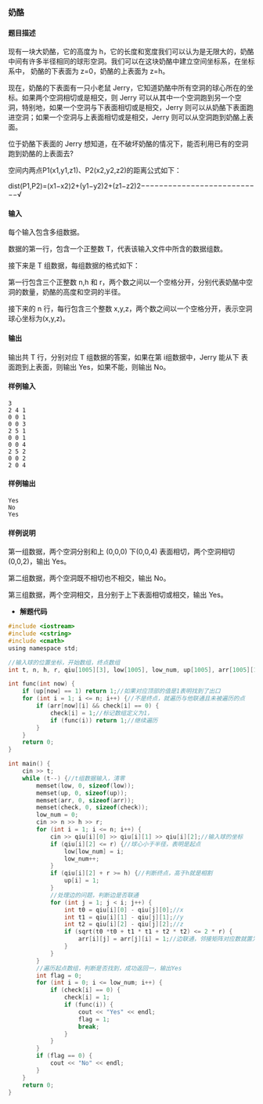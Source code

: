 ### 奶酪

#### 题目描述

 现有一块大奶酪，它的高度为 h，它的长度和宽度我们可以认为是无限大的，奶酪中间有许多半径相同的球形空洞。我们可以在这块奶酪中建立空间坐标系，在坐标系中， 奶酪的下表面为 z=0，奶酪的上表面为 z=h。

 现在，奶酪的下表面有一只小老鼠 Jerry，它知道奶酪中所有空洞的球心所在的坐标。如果两个空洞相切或是相交，则 Jerry 可以从其中一个空洞跑到另一个空洞，特别地，如果一个空洞与下表面相切或是相交，Jerry 则可以从奶酪下表面跑进空洞；如果一个空洞与上表面相切或是相交，Jerry 则可以从空洞跑到奶酪上表面。

 位于奶酪下表面的 Jerry 想知道，在不破坏奶酪的情况下，能否利用已有的空洞跑到奶酪的上表面去?

 空间内两点P1(x1,y1,z1)、P2(x2,y2,z2)的距离公式如下：

dist(P1,P2)=(x1−x2)2+(y1−y2)2+(z1−z2)2−−−−−−−−−−−−−−−−−−−−−−−−−−−√

#### 输入

 每个输入包含多组数据。

 数据的第一行，包含一个正整数 T，代表该输入文件中所含的数据组数。

 接下来是 T 组数据，每组数据的格式如下：

 第一行包含三个正整数 n,h 和 r，两个数之间以一个空格分开，分别代表奶酪中空洞的数量，奶酪的高度和空洞的半径。

 接下来的 n 行，每行包含三个整数 x,y,z，两个数之间以一个空格分开，表示空洞球心坐标为(x,y,z)。

#### 输出

 输出共 T 行，分别对应 T 组数据的答案，如果在第 i组数据中，Jerry 能从下 表面跑到上表面，则输出 Yes，如果不能，则输出 No。

#### 样例输入

```
3 
2 4 1 
0 0 1 
0 0 3 
2 5 1 
0 0 1 
0 0 4 
2 5 2 
0 0 2 
2 0 4
```

#### 样例输出

```
Yes
No
Yes
```

#### 样例说明

 第一组数据，两个空洞分别和上 (0,0,0) 下(0,0,4) 表面相切，两个空洞相切(0,0,2)，输出 Yes。

 第二组数据，两个空洞既不相切也不相交，输出 No。

 第三组数据，两个空洞相交，且分别于上下表面相切或相交，输出 Yes。



- **解题代码**

``` c
#include <iostream>
#include <cstring>
#include <cmath>
using namespace std;

//输入球的位置坐标，开始数组，终点数组 
int t, n, h, r, qiu[1005][3], low[1005], low_num, up[1005], arr[1005][1005], check[1005];

int func(int now) {
	if (up[now] == 1) return 1;//如果对应顶部的值是1表明找到了出口 
	for (int i = 1; i <= n; i++) {//不是终点，就遍历与他联通且未被遍历的点 
		if (arr[now][i] && check[i] == 0) {
			check[i] = 1;//标记数组定义为1， 
			if (func(i)) return 1;//继续遍历 
		}
	}
	return 0;
}

int main() {
	cin >> t;
	while (t--) {//t组数据输入，清零 
		memset(low, 0, sizeof(low));
		memset(up, 0, sizeof(up));
		memset(arr, 0, sizeof(arr));
		memset(check, 0, sizeof(check));
		low_num = 0;
		cin >> n >> h >> r;
		for (int i = 1; i <= n; i++) {
			cin >> qiu[i][0] >> qiu[i][1] >> qiu[i][2];//输入球的坐标 
			if (qiu[i][2] <= r) {//球心小于半径，表明是起点 
				low[low_num] = i;
				low_num++;
			}
			if (qiu[i][2] + r >= h) {//判断终点，高于h就是相割 
				up[i] = 1;
			}
			//处理边的问题，判断边是否联通 
			for (int j = 1; j < i; j++) {
				int t0 = qiu[i][0] - qiu[j][0];//x
				int t1 = qiu[i][1] - qiu[j][1];//y 
				int t2 = qiu[i][2] - qiu[j][2];//z
				if (sqrt(t0 *t0 + t1 * t1 + t2 * t2) <= 2 * r) {
					arr[i][j] = arr[j][i] = 1;//边联通，邻接矩阵对应数就置为1 
				}
			}
		}
		//遍历起点数组，判断是否找到，成功返回一，输出Yes 
		int flag = 0;
		for (int i = 0; i <= low_num; i++) {
			if (check[i] == 0) {
				check[i] = 1;
				if (func(i)) {
					cout << "Yes" << endl;
					flag = 1;
					break;
				}
			}
		}
		if (flag == 0) {
			cout << "No" << endl;
		}
	}
	return 0;
} 
```

